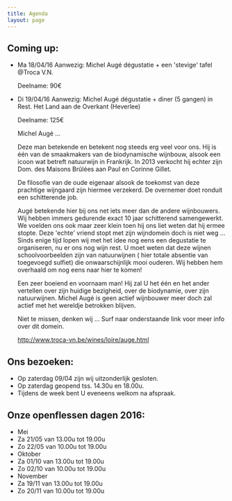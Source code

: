 ```yaml
---
title: Agenda
layout: page
---
```


Coming up:
----------

* Ma 18/04/16 Aanwezig: Michel Augé dégustatie + een 'stevige' tafel @Troca V.N.
    
    Deelname: 90€

* Di 19/04/16 Aanwezig: Michel Augé dégustatie + diner (5 gangen) in Rest. Het Land aan de Overkant (Heverlee)
    
    Deelname: 125€
    
    Michel Augé ...
    
    Deze man betekende en betekent nog steeds erg veel voor ons. 
    Hij is één van de smaakmakers van de biodynamische wijnbouw, alsook een icoon wat betreft natuurwijn in Frankrijk.
    In 2013 verkocht hij echter zijn Dom. des Maisons Brûlées aan Paul en Corinne Gillet.
    
    De filosofie van de oude eigenaar alsook de toekomst van deze prachtige wijngaard zijn hiermee verzekerd. De overnemer doet ronduit een schitterende job.
    
    Augé betekende hier bij ons net iets meer dan de andere wijnbouwers. Wij hebben immers gedurende exact 10 jaar schitterend samengewerkt. We voelden ons
    ook maar zeer klein toen hij ons liet weten dat hij ermee stopte. Deze 'echte' vriend stopt met zijn wijndomein doch is niet weg ...
    Sinds enige tijd lopen wij met het idee nog eens een degustatie te organiseren, nu er ons nog wijn rest.
    U moet weten dat deze wijnen schoolvoorbeelden zijn van natuurwijnen ( hier totale absentie van toegevoegd sulfiet) die onwaarschijnlijk mooi ouderen.
    Wij hebben hem overhaald om nog eens naar hier te komen!
    
    Een zeer boeiend en voornaam man! Hij zal U het één en het ander vertellen over zijn huidige bezigheid, over de biodynamie, over zijn natuurwijnen.
    Michel Augé is geen actief wijnbouwer meer doch zal actief met het wereldje betrokken blijven.
    
    Niet te missen, denken wij ...
    Surf naar onderstaande link voor meer info over dit domein. 
    
    <http://www.troca-vn.be/wines/loire/auge.html>     

    
Ons bezoeken:
-------------
* Op zaterdag 09/04 zijn wij uitzonderlijk gesloten.
* Op zaterdag geopend tss. 14.30u en 18.00u.
* Tijdens de week bent U eveneens welkom na afspraak.

Onze openflessen dagen 2016:
----------------------------
* Mei
* Za 21/05 van 13.00u tot 19.00u
* Zo 22/05 van 10.00u tot 19.00u
* Oktober
* Za 01/10 van 13.00u tot 19.00u
* Zo 02/10 van 10.00u tot 19.00u
* November
* Za 19/11 van 13.00u tot 19.00u
* Zo 20/11 van 10.00u tot 19.00u


















